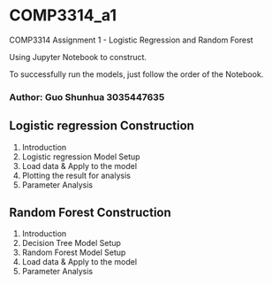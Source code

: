 # COMP3314_a1
COMP3314 Assignment 1 - Logistic Regression and Random Forest

Using Jupyter Notebook to construct.

To successfully run the models, just follow the order of the Notebook. 

### Author: Guo Shunhua 3035447635 

## Logistic regression Construction
1. Introduction
2. Logistic regression Model Setup
3. Load data & Apply to the model
4. Plotting the result for analysis
5. Parameter Analysis

## Random Forest Construction
1. Introduction
2. Decision Tree Model Setup
3. Random Forest Model Setup
4. Load data & Apply to the model
5. Parameter Analysis
